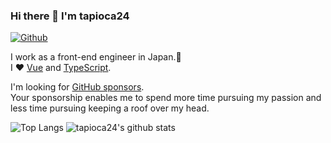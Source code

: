 ### Hi there 👋 I'm tapioca24

[![Github](https://img.shields.io/github/followers/tapioca24?label=Follow&style=social)](https://github.com/tapioca24)

I work as a front-end engineer in Japan.🍁 \
I ❤ [Vue](https://jp.vuejs.org/) and [TypeScript](https://www.typescriptlang.org/).

I'm looking for [GitHub sponsors](https://github.com/sponsors/tapioca24). \
Your sponsorship enables me to spend more time pursuing my passion and less time pursuing keeping a roof over my head.

![Top Langs](https://github-readme-stats.vercel.app/api/top-langs/?username=tapioca24&theme=onedark)
![tapioca24's github stats](https://github-readme-stats.vercel.app/api?username=tapioca24&show_icons=true&count_private=true&line_height=40&theme=onedark)
